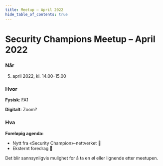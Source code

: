```yaml
---
title: Meetup – April 2022
hide_table_of_contents: true
---
```


# Security Champions Meetup – April 2022

### Når

5. april 2022, kl. 14.00–15.00

### Hvor

**Fysisk**: FA1

**Digitalt**: Zoom?

### Hva

**Foreløpig agenda:**

- Nytt fra «Security Champion»-nettverket 📯
- Eksternt foredrag 💫

Det blir sannsynligvis mulighet for å ta en øl eller lignende etter meetupen.
